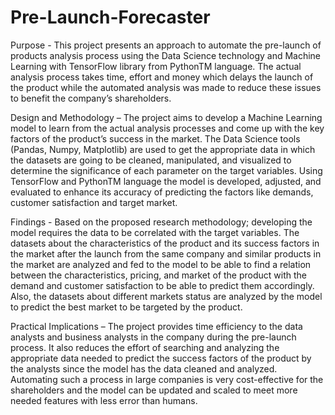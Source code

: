 # Pre-Launch-Forecaster
Purpose - This project presents an approach to automate the pre-launch of products analysis process using the Data Science technology and Machine Learning with TensorFlow library from PythonTM language. The actual analysis process takes time, effort and money which delays the launch of the product while the automated analysis was made to reduce these issues to benefit the company’s shareholders.

Design and Methodology – The project aims to develop a Machine Learning model to learn from the actual analysis processes and come up with the key factors of the product’s success in the market. The Data Science tools (Pandas, Numpy, Matplotlib) are used to get the appropriate data in which the datasets are going to be cleaned, manipulated, and visualized to determine the significance of each parameter on the target variables. Using TensorFlow and PythonTM language the model is developed, adjusted, and evaluated to enhance its accuracy of predicting the factors like demands, customer satisfaction and target market.

Findings - Based on the proposed research methodology; developing the model requires the data to be correlated with the target variables. The datasets about the characteristics of the product and its success factors in the market after the launch from the same company and similar products in the market are analyzed and fed to the model to be able to find a relation between the characteristics, pricing, and market of the product with the demand and customer satisfaction to be able to predict them accordingly. Also, the datasets about different markets status are analyzed by the model to predict the best market to be targeted by the product.

Practical Implications – The project provides time efficiency to the data analysts and business analysts in the company during the pre-launch process. It also reduces the effort of searching and analyzing the appropriate data needed to predict the success factors of the product by the analysts since the model has the data cleaned and analyzed. Automating such a process in large companies is very cost-effective for the shareholders and the model can be updated and scaled to meet more needed features with less error than humans.
